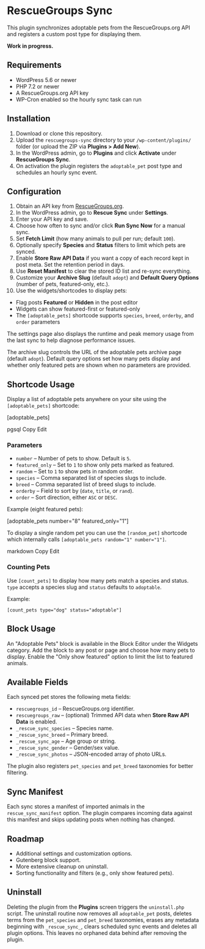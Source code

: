 # RescueGroups Sync

This plugin synchronizes adoptable pets from the RescueGroups.org API and registers a custom post type for displaying them.

**Work in progress.**

## Requirements

- WordPress 5.6 or newer
- PHP 7.2 or newer
- A RescueGroups.org API key
- WP-Cron enabled so the hourly sync task can run

## Installation

1. Download or clone this repository.  
2. Upload the `rescuegroups-sync` directory to your `/wp-content/plugins/` folder (or upload the ZIP via **Plugins > Add New**).  
3. In the WordPress admin, go to **Plugins** and click **Activate** under **RescueGroups Sync**.  
4. On activation the plugin registers the `adoptable_pet` post type and schedules an hourly sync event.

## Configuration

1. Obtain an API key from [RescueGroups.org](https://rescuegroups.org/).  
2. In the WordPress admin, go to **Rescue Sync** under **Settings**.  
3. Enter your API key and save.  
4. Choose how often to sync and/or click **Run Sync Now** for a manual sync.  
5. Set **Fetch Limit** (how many animals to pull per run; default `100`).
6. Optionally specify **Species** and **Status** filters to limit which pets are synced.
7. Enable **Store Raw API Data** if you want a copy of each record kept in post meta. Set the retention period in days.
8. Use **Reset Manifest** to clear the stored ID list and re-sync everything.
9. Customize your **Archive Slug** (default `adopt`) and **Default Query Options** (number of pets, featured-only, etc.).
10. Use the widgets/shortcodes to display pets:
   - Flag posts **Featured** or **Hidden** in the post editor  
   - Widgets can show featured-first or featured-only
   - The `[adoptable_pets]` shortcode supports `species`, `breed`, `orderby`, and `order` parameters

The settings page also displays the runtime and peak memory usage from the last sync to help diagnose performance issues.

The archive slug controls the URL of the adoptable pets archive page (default `adopt`).
Default query options set how many pets display and whether only featured pets are shown when no parameters are provided.

## Shortcode Usage

Display a list of adoptable pets anywhere on your site using the `[adoptable_pets]` shortcode:

[adoptable_pets]

pgsql
Copy
Edit

### Parameters

- `number` – Number of pets to show. Default is `5`.
- `featured_only` – Set to `1` to show only pets marked as featured.
- `random` – Set to `1` to show pets in random order.
- `species` – Comma separated list of species slugs to include.
- `breed` – Comma separated list of breed slugs to include.
- `orderby` – Field to sort by (`date`, `title`, or `rand`).
- `order` – Sort direction, either `ASC` or `DESC`.

Example (eight featured pets):

[adoptable_pets number="8" featured_only="1"]

To display a single random pet you can use the `[random_pet]` shortcode which internally calls `[adoptable_pets random="1" number="1"]`.

markdown
Copy
Edit


### Counting Pets

Use `[count_pets]` to display how many pets match a species and status.
`type` accepts a species slug and `status` defaults to `adoptable`.

Example:

```
[count_pets type="dog" status="adoptable"]
```

## Block Usage

An "Adoptable Pets" block is available in the Block Editor under the Widgets category.
Add the block to any post or page and choose how many pets to display. Enable the
"Only show featured" option to limit the list to featured animals.


## Available Fields

Each synced pet stores the following meta fields:

- `rescuegroups_id` – RescueGroups.org identifier.
- `rescuegroups_raw` – (optional) Trimmed API data when **Store Raw API Data** is enabled.
- `_rescue_sync_species` – Species name.
- `_rescue_sync_breed` – Primary breed.  
- `_rescue_sync_age` – Age group or string.  
- `_rescue_sync_gender` – Gender/sex value.  
- `_rescue_sync_photos` – JSON-encoded array of photo URLs.

The plugin also registers `pet_species` and `pet_breed` taxonomies for better filtering.

## Sync Manifest

Each sync stores a manifest of imported animals in the `rescue_sync_manifest` option. The plugin compares incoming data against this manifest and skips updating posts when nothing has changed.

## Roadmap

- Additional settings and customization options.  
- Gutenberg block support.  
- More extensive cleanup on uninstall.
- Sorting functionality and filters (e.g., only show featured pets).

## Uninstall

Deleting the plugin from the **Plugins** screen triggers the `uninstall.php` script.
The uninstall routine now removes all `adoptable_pet` posts, deletes terms from
the `pet_species` and `pet_breed` taxonomies, erases any metadata beginning with
`_rescue_sync_`, clears scheduled sync events and deletes all plugin options.
This leaves no orphaned data behind after removing the plugin.
